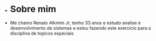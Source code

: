 + # Sobre mim
+ Me chamo Renato Alkmim Jr, tenho 33 anos e estudo analise e desenvolvimento de sistemas e estou fazendo este exercicio para a disciplina de topicos especiais
